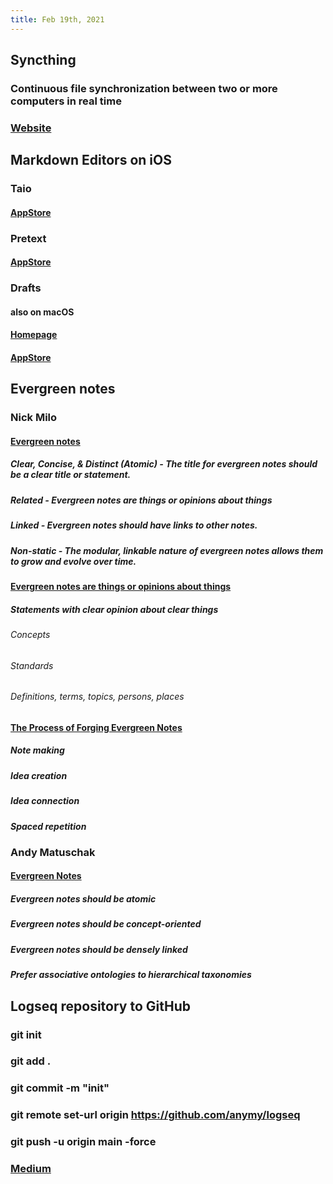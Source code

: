 ```yaml
---
title: Feb 19th, 2021
---
```


## Syncthing
### Continuous file synchronization between two or more computers in real time
### [Website](https://syncthing.net/)
## Markdown Editors on iOS
### Taio
#### [AppStore](https://apps.apple.com/us/app/taio-markdown-text-actions/id1527036273)
### Pretext
#### [AppStore](https://apps.apple.com/us/app/pretext/id1347707000)
### Drafts
#### also on macOS
#### [Homepage](https://getdrafts.com/)
#### [AppStore](https://apps.apple.com/us/app/drafts/id1236254471)
## Evergreen notes
### Nick Milo
#### [Evergreen notes](https://publish.obsidian.md/lyt-kit/Evergreen+notes)
##### **Clear, Concise, & Distinct (Atomic)** - The title for evergreen notes should be a clear title or statement.
##### **Related** - Evergreen notes are things or opinions about things
##### **Linked** - Evergreen notes should have links to other notes.
##### **Non-static** - The modular, linkable nature of evergreen notes allows them to grow and evolve over time.
#### [Evergreen notes are things or opinions about things](https://publish.obsidian.md/lyt-kit/Evergreen+notes+are+things+or+opinions+about+things)
##### Statements with **clear opinion** about **clear things**
###### Concepts
###### Standards
###### Definitions, terms, topics, persons, places
#### [The Process of Forging Evergreen Notes](https://publish.obsidian.md/lyt-kit/On+the+process+of+forging+evergreen+notes)
##### Note making
##### Idea creation
##### Idea connection
##### Spaced repetition
### Andy Matuschak
#### [Evergreen Notes](https://notes.andymatuschak.org/z4SDCZQeRo4xFEQ8H4qrSqd68ucpgE6LU155C)
##### Evergreen notes should be **atomic**
##### Evergreen notes should be **concept-oriented**
##### Evergreen notes should be **densely linked**
##### Prefer **associative ontologies** to hierarchical taxonomies
## Logseq repository to GitHub
### git init
### git add .
### git commit -m "init"
### git remote set-url origin https://github.com/anymy/logseq
### git push -u origin main -force
### [Medium](https://medium.com/analytics-vidhya/how-i-put-my-mind-under-version-control-24caea37b8a5)
